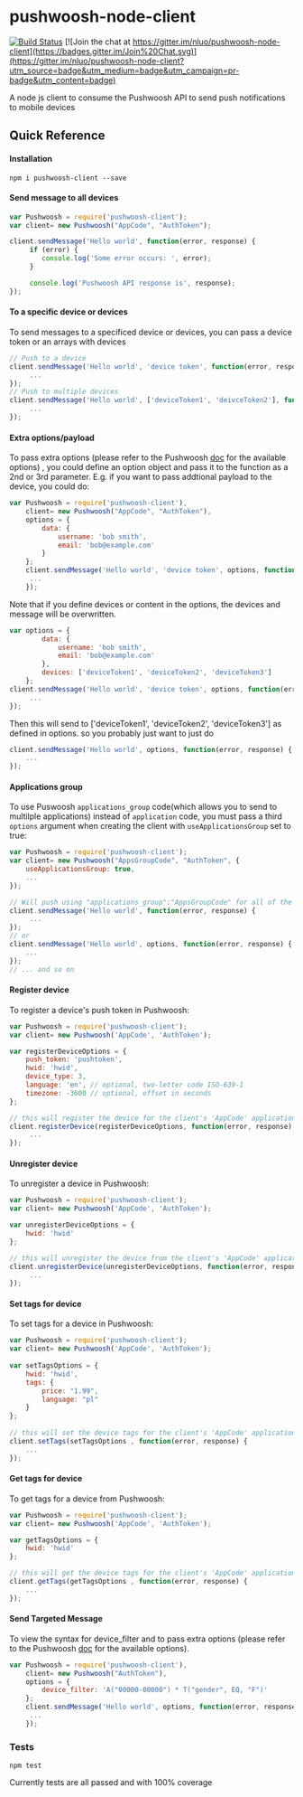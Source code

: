 # pushwoosh-node-client

[![Build Status](https://travis-ci.org/nluo/pushwoosh-node-client.svg?branch=master)](https://travis-ci.org/nluo/pushwoosh-node-client) [![Join the chat at https://gitter.im/nluo/pushwoosh-node-client](https://badges.gitter.im/Join%20Chat.svg)](https://gitter.im/nluo/pushwoosh-node-client?utm_source=badge&utm_medium=badge&utm_campaign=pr-badge&utm_content=badge)

A node js client to consume the Pushwoosh API to send push notifications to mobile devices

## Quick Reference

#### Installation

    npm i pushwoosh-client --save


#### Send message to all devices

```javascript
var Pushwoosh = require('pushwoosh-client');
var client= new Pushwoosh("AppCode", "AuthToken");

client.sendMessage('Hello world', function(error, response) {
     if (error) {
        console.log('Some error occurs: ', error);
     }

     console.log('Pushwoosh API response is', response);
});
```

#### To a specific device or devices
To send messages to a specificed device or devices, you can pass a device token or an arrays with devices

```javascript
// Push to a device
client.sendMessage('Hello world', 'device token', function(error, response) {
     ...
});
// Push to multiple devices
client.sendMessage('Hello world', ['deviceToken1', 'deivceToken2'], function(error, response) {
     ...
});
```

#### Extra options/payload
To pass extra options (please refer to the Pushwoosh [doc](http://docs.pushwoosh.com/docs/createmessage) for the available options) , you could define an option object and pass it to the function as a 2nd or 3rd parameter. E.g. if you want to pass addtional payload to the device, you could do:

```javascript
var Pushwoosh = require('pushwoosh-client'),
    client= new Pushwoosh("AppCode", "AuthToken"),
    options = {
        data: {
            username: 'bob smith',
            email: 'bob@example.com'
        }
    };
    client.sendMessage('Hello world', 'device token', options, function(error, response) {
     ...
    });
```
Note that if you define devices or content in the options, the devices and message will be overwritten.
```javascript
var options = {
        data: {
            username: 'bob smith',
            email: 'bob@example.com'
        },
        devices: ['deviceToken1', 'deviceToken2', 'deviceToken3']
    };
client.sendMessage('Hello world', 'device token', options, function(error, response) {
     ...
});
```
Then this will send to ['deviceToken1', 'deviceToken2', 'deviceToken3'] as defined in options.  so you probably just want to just do
```javascript
client.sendMessage('Hello world', options, function(error, response) {
    ...
});
```

#### Applications group
To use Puswoosh `applications_group` code(which allows you to send to multilple applications) instead of `application` code, you must pass a third `options` argument when creating the client with `useApplicationsGroup` set to true:
```javascript
var Pushwoosh = require('pushwoosh-client');
var client= new Pushwoosh("AppsGroupCode", "AuthToken", {
    useApplicationsGroup: true,
    ...
});

// Will push using "applications_group":"AppsGroupCode" for all of the explained invocation patterns
client.sendMessage('Hello world', function(error, response) {
     ...
});
// or
client.sendMessage('Hello world', options, function(error, response) {
    ...
});
// ... and so on
```

#### Register device
To register a device's push token in Pushwoosh:
```javascript
var Pushwoosh = require('pushwoosh-client');
var client= new Pushwoosh('AppCode', 'AuthToken');

var registerDeviceOptions = {
    push_token: 'pushtoken',
    hwid: 'hwid',
    device_type: 3,
    language: 'en', // optional, two-letter code ISO-639-1
    timezone: -3600 // optional, offset in seconds
};

// this will register the device for the client's 'AppCode' application
client.registerDevice(registerDeviceOptions, function(error, response) {
     ...
});
```

#### Unregister device
To unregister a device in Pushwoosh:
```javascript
var Pushwoosh = require('pushwoosh-client');
var client= new Pushwoosh('AppCode', 'AuthToken');

var unregisterDeviceOptions = {
    hwid: 'hwid'
};

// this will unregister the device from the client's 'AppCode' application
client.unregisterDevice(unregisterDeviceOptions, function(error, response) {
     ...
});
```

#### Set tags for device
To set tags for a device in Pushwoosh:
```javascript
var Pushwoosh = require('pushwoosh-client');
var client= new Pushwoosh('AppCode', 'AuthToken');
 
var setTagsOptions = {
    hwid: 'hwid',
    tags: {
        price: "1.99",
        language: "pl"
    }
};
 
// this will set the device tags for the client's 'AppCode' application
client.setTags(setTagsOptions , function(error, response) {
    ...
});
```
 
#### Get tags for device
To get tags for a device from Pushwoosh:
```javascript
var Pushwoosh = require('pushwoosh-client');
var client= new Pushwoosh('AppCode', 'AuthToken');

var getTagsOptions = {
    hwid: 'hwid'
};

// this will get the device tags for the client's 'AppCode' application
client.getTags(getTagsOptions , function(error, response) {
    ...
});
```

#### Send Targeted Message
To view the syntax for device_filter and to pass extra options (please refer to the Pushwoosh [doc](http://docs.pushwoosh.com/docs/createtargetedmessage) for the available options).

```javascript
var Pushwoosh = require('pushwoosh-client'),
    client= new Pushwoosh("AuthToken"),
    options = {
        device_filter: 'A("00000-00000") * T("gender", EQ, "F")'
    };
    client.sendMessage('Hello world', options, function(error, response) {
     ...
    });
```

### Tests

    npm test

Currently tests are all passed and with 100% coverage

